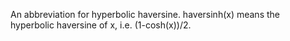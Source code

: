 An abbreviation for hyperbolic haversine. haversinh(x) means the
hyperbolic haversine of x, i.e. (1-cosh(x))/2.
